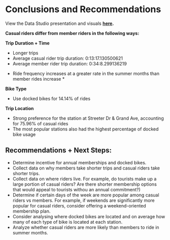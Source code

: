 # Conclusions and Recommendations
View the Data Studio presentation and visuals **[here](https://datastudio.google.com/s/iSTJ4fIguTw).**

**Casual riders differ from member riders in the following ways:**

**Trip Duration + Time**
* Longer trips
 * Average casual rider trip duration: 0:13:17.130500621
 * Average member rider trip duration: 0:34:8.299136219
- Ride frequency increases at a greater rate in the summer months than member rides increase *

**Bike Type**
- Use docked bikes for 14.14% of rides

**Trip Location**
- Strong preference for the station at Streeter Dr & Grand Ave, accounting for 75.96% of casual rides
- The most popular stations also had the highest percentage of docked bike usage
   
   
## Recommendations + Next Steps:
- Determine incentive for annual memberships and docked bikes.
- Collect data on why members take shorter trips and casual riders take shorter trips.
- Collect data on where riders live.
        For example, do tourists make up a large portion of casual riders? 
        Are there shorter membership options that would appeal to tourists withou an annual commitment?)
- Determine if certain days of the week are more popular among casual riders vs members.
        For example, if weekends are significantly more popular for casual riders, consider offering a weekend-oriented membership plan.
- Consider analysing where docked bikes are located and on average how many of each type of bike is located at each station.
- Analyze whether casual riders are more likely than members to ride in summer months.
